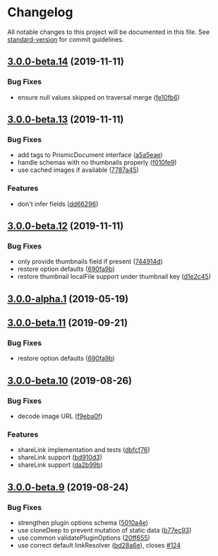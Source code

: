 # Changelog

All notable changes to this project will be documented in this file. See [standard-version](https://github.com/conventional-changelog/standard-version) for commit guidelines.

## [3.0.0-beta.14](https://github.com/angeloashmore/gatsby-source-prismic/compare/v3.0.0-beta.13...v3.0.0-beta.14) (2019-11-11)


### Bug Fixes

* ensure null values skipped on traversal merge ([fe10fb6](https://github.com/angeloashmore/gatsby-source-prismic/commit/fe10fb6))



## [3.0.0-beta.13](https://github.com/angeloashmore/gatsby-source-prismic/compare/v3.0.0-beta.12...v3.0.0-beta.13) (2019-11-11)


### Bug Fixes

* add tags to PrismicDocument interface ([a5a5eae](https://github.com/angeloashmore/gatsby-source-prismic/commit/a5a5eae))
* handle schemas with no thumbnails properly ([f010fe9](https://github.com/angeloashmore/gatsby-source-prismic/commit/f010fe9))
* use cached images if available ([7787a45](https://github.com/angeloashmore/gatsby-source-prismic/commit/7787a45))


### Features

* don't infer fields ([dd66296](https://github.com/angeloashmore/gatsby-source-prismic/commit/dd66296))



## [3.0.0-beta.12](https://github.com/angeloashmore/gatsby-source-prismic/compare/v3.0.0-beta.10...v3.0.0-beta.12) (2019-11-11)


### Bug Fixes

* only provide thumbnails field if present ([744914d](https://github.com/angeloashmore/gatsby-source-prismic/commit/744914d))
* restore option defaults ([690fa9b](https://github.com/angeloashmore/gatsby-source-prismic/commit/690fa9b))
* restore thumbnail localFile support under thumbnail key ([d1e2c45](https://github.com/angeloashmore/gatsby-source-prismic/commit/d1e2c45))



## [3.0.0-alpha.1](https://github.com/angeloashmore/gatsby-source-prismic/compare/v3.0.0-alpha.0...v3.0.0-alpha.1) (2019-05-19)



## [3.0.0-beta.11](https://github.com/angeloashmore/gatsby-source-prismic/compare/v3.0.0-beta.10...v3.0.0-beta.11) (2019-09-21)


### Bug Fixes

* restore option defaults ([690fa9b](https://github.com/angeloashmore/gatsby-source-prismic/commit/690fa9b))



## [3.0.0-beta.10](https://github.com/angeloashmore/gatsby-source-prismic/compare/v3.0.0-beta.9...v3.0.0-beta.10) (2019-08-26)


### Bug Fixes

* decode image URL ([f9eba0f](https://github.com/angeloashmore/gatsby-source-prismic/commit/f9eba0f))


### Features

* shareLink implementation and tests ([dbfcf76](https://github.com/angeloashmore/gatsby-source-prismic/commit/dbfcf76))
* shareLink support ([bd910d3](https://github.com/angeloashmore/gatsby-source-prismic/commit/bd910d3))
* shareLink support ([da2b99b](https://github.com/angeloashmore/gatsby-source-prismic/commit/da2b99b))



## [3.0.0-beta.9](https://github.com/angeloashmore/gatsby-source-prismic/compare/v3.0.0-beta.7...v3.0.0-beta.9) (2019-08-24)


### Bug Fixes

* strengthen plugin options schema ([5010a4e](https://github.com/angeloashmore/gatsby-source-prismic/commit/5010a4e))
* use cloneDeep to prevent mutation of static data ([b77ec93](https://github.com/angeloashmore/gatsby-source-prismic/commit/b77ec93))
* use common validatePluginOptions ([20ff655](https://github.com/angeloashmore/gatsby-source-prismic/commit/20ff655))
* use correct default linkResolver ([bd28a6e](https://github.com/angeloashmore/gatsby-source-prismic/commit/bd28a6e)), closes [#124](https://github.com/angeloashmore/gatsby-source-prismic/issues/124)
